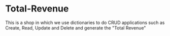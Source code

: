 # Total-Revenue
This is a shop in which we use dictionaries to do CRUD applications such as Create, Read, Update and Delete and generate the "Total Revenue" 
